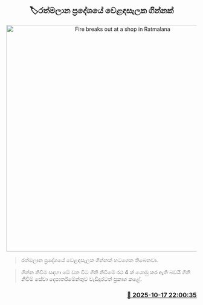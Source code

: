 <p align='center'><b><h2 align='center' title='Fire breaks out at a shop in Ratmalana'>🏷රත්මලාන ප්‍රදේශයේ වෙළඳසැලක ගින්නක්</h2></b></p>
<p align='center'><img src='https://helakuru.sgp1.cdn.digitaloceanspaces.com/esana/images/lib/fire-archived.jpg' width='600' alt='Fire breaks out at a shop in Ratmalana'></p>

> රත්මලාන ප්‍රදේශයේ වෙළඳසැලක ගින්නක් හටගෙන තිබෙනවා.

> ගින්න නිවීම සඳහා මේ වන විට ගිනි නිවීමේ රථ 4 ක් යොමු කර ඇති බවයි ගිනි නි‍වීම් සේවා දෙපාර්තමේන්තුව වැඩිදුරටත් ප්‍රකාශ කළේ.



<h3 align='right'><a href='https://www.helakuru.lk/esana/p/114554/'>📅 2025-10-17 22:00:35</a></h3>
